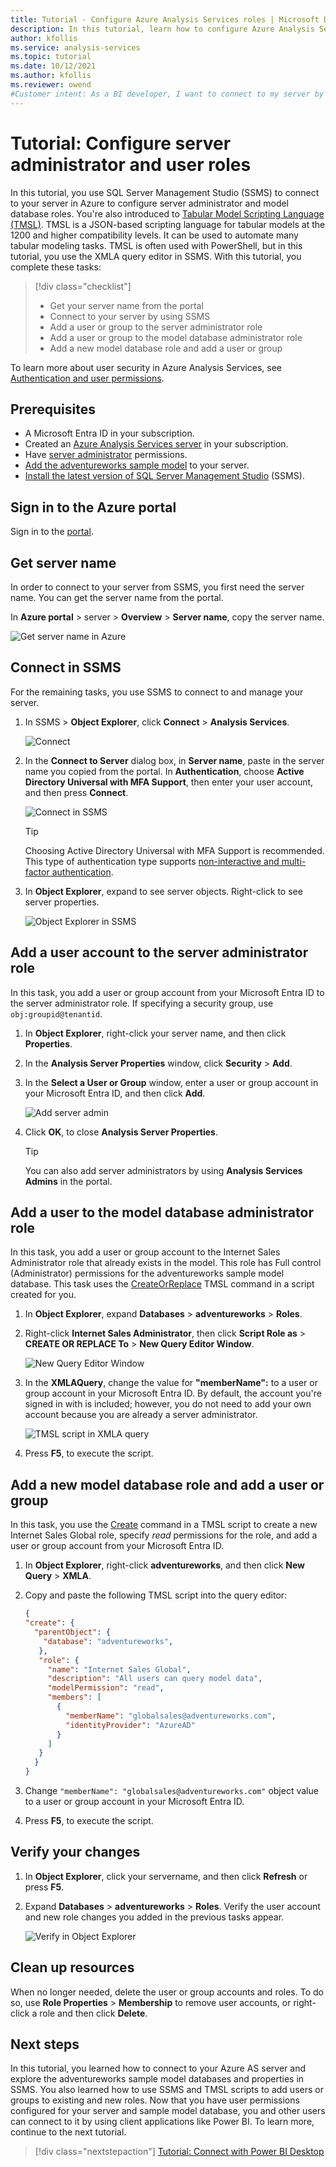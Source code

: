 ```yaml
---
title: Tutorial - Configure Azure Analysis Services roles | Microsoft Docs
description: In this tutorial, learn how to configure Azure Analysis Services administrator and user roles by using the Azure portal or SQL Server Management Studio.
author: kfollis
ms.service: analysis-services
ms.topic: tutorial
ms.date: 10/12/2021
ms.author: kfollis
ms.reviewer: owend
#Customer intent: As a BI developer, I want to connect to my server by using SQL Server Management Studio to configure server administrator and model database user roles.
---
```


# Tutorial: Configure server administrator and user roles

 In this tutorial, you use SQL Server Management Studio (SSMS) to connect to your server in Azure to configure server administrator and model database roles. You're also introduced  to [Tabular Model Scripting Language (TMSL)](/analysis-services/tabular-model-programming-compatibility-level-1200/tabular-model-programming-for-compatibility-level-1200). TMSL is a JSON-based scripting language for tabular models at the 1200 and higher compatibility levels. It can be used to automate many tabular modeling tasks. TMSL is often used with PowerShell, but in this tutorial, you use the XMLA query editor in SSMS. With this tutorial, you complete these tasks: 
  
> [!div class="checklist"]
> * Get your server name from the portal
> * Connect to your server by using SSMS
> * Add a user or group to the server administrator role 
> * Add a user or group to the model database administrator role
> * Add a new model database role and add a user or group

To learn more about user security in Azure Analysis Services, see [Authentication and user permissions](../analysis-services-manage-users.md). 

## Prerequisites

- A Microsoft Entra ID in your subscription.
- Created an [Azure Analysis Services server](../analysis-services-create-server.md) in your subscription.
- Have [server administrator](../analysis-services-server-admins.md) permissions.
- [Add the adventureworks sample model](../analysis-services-create-sample-model.md) to your server.
- [Install the latest version of SQL Server Management Studio](/sql/ssms/download-sql-server-management-studio-ssms) (SSMS).

## Sign in to the Azure portal

Sign in to the [portal](https://portal.azure.com/).

## Get server name
In order to connect to your server from SSMS, you first need the server name. You can get the server name from the portal.

In **Azure portal** > server > **Overview** > **Server name**, copy the server name.
   
   ![Get server name in Azure](./media/analysis-services-tutorial-roles/aas-copy-server-name.png)

## Connect in SSMS

For the remaining tasks, you use SSMS to connect to and manage your server.

1. In SSMS > **Object Explorer**, click **Connect** > **Analysis Services**.

    ![Connect](./media/analysis-services-tutorial-roles/aas-ssms-connect.png)

2. In the **Connect to Server** dialog box, in **Server name**, paste in the server name you copied from the portal. In **Authentication**, choose **Active Directory Universal with MFA Support**, then enter your user account, and then press **Connect**.
   
    ![Connect in SSMS](./media/analysis-services-tutorial-roles/aas-connect-ssms-auth.png)

    > [!TIP]
    > Choosing Active Directory Universal with MFA Support is recommended. This type of authentication type supports [non-interactive and multi-factor authentication](/azure/azure-sql/database/authentication-mfa-ssms-overview). 

3. In **Object Explorer**, expand to see server objects. Right-click to see server properties.
   
    ![Object Explorer in SSMS](./media/analysis-services-tutorial-roles/aas-connect-ssms-objexp.png)

## Add a user account to the server administrator role

In this task, you add a user or group account from your Microsoft Entra ID to the server administrator role. If specifying a security group, use `obj:groupid@tenantid`.

1. In **Object Explorer**, right-click your server name, and then click **Properties**. 
2. In the **Analysis Server Properties** window, click **Security** > **Add**.
3. In the **Select a User or Group** window, enter a user or group account in your Microsoft Entra ID, and then click **Add**. 
   
     ![Add server admin](./media/analysis-services-tutorial-roles/aas-add-server-admin.png)

4. Click **OK**, to close **Analysis Server Properties**.

    > [!TIP]
    > You can also add server administrators by using **Analysis Services Admins** in the portal. 

## Add a user to the model database administrator role

In this task, you add a user or group account to the Internet Sales Administrator role that already exists in the model. This role has Full control (Administrator) permissions for the adventureworks sample model database. This task uses the [CreateOrReplace](/analysis-services/tmsl/createorreplace-command-tmsl) TMSL command in a script created for you.

1. In **Object Explorer**, expand **Databases** > **adventureworks** > **Roles**. 
2. Right-click **Internet Sales Administrator**, then click **Script Role as** > **CREATE OR REPLACE To** > **New Query Editor Window**.

    ![New Query Editor Window](./media/analysis-services-tutorial-roles/aas-add-db-admin.png)

3. In the **XMLAQuery**, change the value for **"memberName":** to a user or group account in your Microsoft Entra ID. By default, the account you're signed in with is included; however, you do not need to add your own account because you are already a server administrator.

    ![TMSL script in XMLA query](./media/analysis-services-tutorial-roles/aas-add-db-admin-script.png)

4. Press **F5**, to execute the script.


## Add a new model database role and add a user or group

In this task, you use the [Create](/analysis-services/tmsl/create-command-tmsl) command in a TMSL script to create a new Internet Sales Global role, specify *read* permissions for the role, and add a user or group account from your Microsoft Entra ID.

1. In **Object Explorer**, right-click **adventureworks**, and then click **New Query** > **XMLA**. 
2. Copy and paste the following TMSL script into the query editor:

    ```JSON
    {
    "create": {
      "parentObject": {
        "database": "adventureworks",
       },
       "role": {
         "name": "Internet Sales Global",
         "description": "All users can query model data",
         "modelPermission": "read",
         "members": [
           {
             "memberName": "globalsales@adventureworks.com",
             "identityProvider": "AzureAD"
           }
         ]
       }
      }
    }
    ```

3. Change `"memberName": "globalsales@adventureworks.com"` object value to a user or group account in your Microsoft Entra ID.
4. Press **F5**, to execute the script.

## Verify your changes

1. In **Object Explorer**, click your servername, and then click **Refresh** or press **F5**.
2. Expand **Databases** > **adventureworks** > **Roles**. Verify the user account and new role changes you added in the previous tasks appear.   

    ![Verify in Object Explorer](./media/analysis-services-tutorial-roles/aas-connect-ssms-verify.png)

## Clean up resources

When no longer needed, delete the user or group accounts and roles. To do so, use **Role Properties** > **Membership** to remove user accounts, or right-click a role and then click **Delete**.


## Next steps
In this tutorial, you learned how to connect to your Azure AS server and explore the adventureworks sample model databases and properties in SSMS. You also learned how to use SSMS and TMSL scripts to add users or groups to existing and new roles. Now that you have user permissions configured for your server and sample model database, you and other users can connect to it by using client applications like Power BI. To learn more, continue to the next tutorial. 

> [!div class="nextstepaction"]
> [Tutorial: Connect with Power BI Desktop](analysis-services-tutorial-pbid.md)
